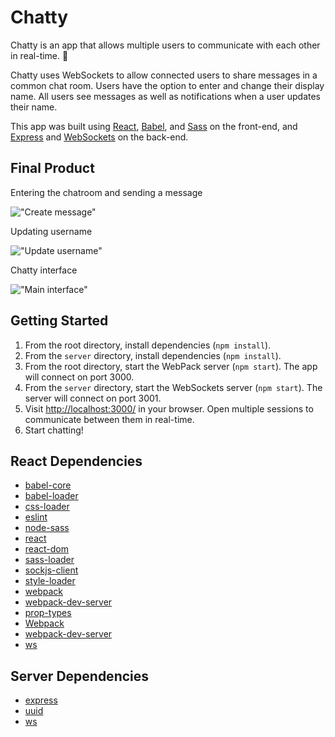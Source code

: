 # Chatty

Chatty is an app that allows multiple users to communicate with each other in real-time. :speech_balloon:

Chatty uses WebSockets to allow connected users to share messages in a common chat room. Users have the option to enter and change their display name. All users see messages as well as notifications when a user updates their name.

This app was built using [React](https://reactjs.org/), [Babel](https://babeljs.io/), and [Sass](https://sass-lang.com/) on the front-end, and [Express](https://expressjs.com/) and [WebSockets](https://github.com/websockets/ws) on the back-end.

## Final Product

Entering the chatroom and sending a message

!["Create message"](https://github.com/aunomy/chattyapp/blob/master/docs/send-message.gif?raw=true)

Updating username

!["Update username"](https://github.com/aunomy/chattyapp/blob/master/docs/change-name.gif?raw=true)

Chatty interface

!["Main interface"](https://github.com/aunomy/chattyapp/blob/master/docs/interface.png?raw=true)

## Getting Started

1. From the root directory, install dependencies (`npm install`).
2. From the `server` directory, install dependencies (`npm install`).
3. From the root directory, start the WebPack server (`npm start`). The app will connect on port 3000.
4. From the `server` directory, start the WebSockets server (`npm start`). The server will connect on port 3001.
5. Visit <http://localhost:3000/> in your browser. Open multiple sessions to communicate between them in real-time.
6. Start chatting!

## React Dependencies

* [babel-core](https://babeljs.io/)
* [babel-loader](https://github.com/babel/babel-loader)
* [css-loader](https://www.npmjs.com/package/css-loader)
* [eslint](https://eslint.org/)
* [node-sass](https://www.npmjs.com/package/node-sass)
* [react](https://reactjs.org/)
* [react-dom](https://www.npmjs.com/package/react-dom)
* [sass-loader](https://www.npmjs.com/package/sass-loader)
* [sockjs-client](https://www.npmjs.com/package/sockjs-client)
* [style-loader](https://www.npmjs.com/package/style-loader)
* [webpack](https://webpack.js.org/)
* [webpack-dev-server](https://www.npmjs.com/package/webpack-dev-server)
* [prop-types](https://www.npmjs.com/package/prop-types)
* [Webpack](https://webpack.js.org/)
* [webpack-dev-server](https://github.com/webpack/webpack-dev-server)
* [ws](https://github.com/websockets/ws)

## Server Dependencies

* [express](https://expressjs.com/)
* [uuid](https://www.npmjs.com/package/uuid)
* [ws](https://github.com/websockets/ws)
